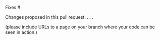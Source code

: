 Fixes #

Changes proposed in this pull request:
.
.
.


(please include URLs to a page on your branch where your code can be seen in action.)